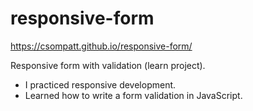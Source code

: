 # responsive-form

 https://csompatt.github.io/responsive-form/
 
 Responsive form with validation (learn project).
 
  - I practiced responsive development.
  - Learned how to write a form validation in JavaScript.

